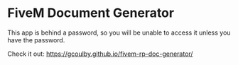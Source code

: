 # FiveM Document Generator

This app is behind a password, so you will be unable to access it unless you have the password.

Check it out:
https://gcoulby.github.io/fivem-rp-doc-generator/
